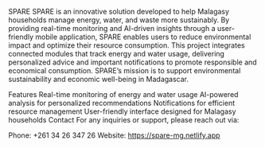 SPARE
SPARE is an innovative solution developed to help Malagasy households manage energy, water, and waste more sustainably. By providing real-time monitoring and AI-driven insights through a user-friendly mobile application, SPARE enables users to reduce environmental impact and optimize their resource consumption. This project integrates connected modules that track energy and water usage, delivering personalized advice and important notifications to promote responsible and economical consumption. SPARE’s mission is to support environmental sustainability and economic well-being in Madagascar.

Features
Real-time monitoring of energy and water usage
AI-powered analysis for personalized recommendations
Notifications for efficient resource management
User-friendly interface designed for Malagasy households
Contact
For any inquiries or support, please reach out via:

Phone: +261 34 26 347 26
Website: https://spare-mg.netlify.app
